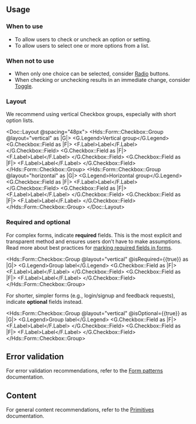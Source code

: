 ## Usage

### When to use

- To allow users to check or uncheck an option or setting.
- To allow users to select one or more options from a list.

### When not to use

- When only one choice can be selected, consider [Radio](/components/form/radio/) buttons.
- When checking or unchecking results in an immediate change, consider [Toggle](/components/form/toggle).

### Layout

We recommend using vertical Checkbox groups, especially with short option lists.

<Doc::Layout @spacing="48px">
  <Hds::Form::Checkbox::Group @layout="vertical" as |G|>
    <G.Legend>Vertical group</G.Legend>
    <G.Checkbox::Field as |F|>
      <F.Label>Label</F.Label>
    </G.Checkbox::Field>
    <G.Checkbox::Field as |F|>
      <F.Label>Label</F.Label>
    </G.Checkbox::Field>
    <G.Checkbox::Field as |F|>
      <F.Label>Label</F.Label>
    </G.Checkbox::Field>
  </Hds::Form::Checkbox::Group>
  <Hds::Form::Checkbox::Group @layout="horizontal" as |G|>
    <G.Legend>Horizontal group</G.Legend>
    <G.Checkbox::Field as |F|>
      <F.Label>Label</F.Label>
    </G.Checkbox::Field>
    <G.Checkbox::Field as |F|>
      <F.Label>Label</F.Label>
    </G.Checkbox::Field>
    <G.Checkbox::Field as |F|>
      <F.Label>Label</F.Label>
    </G.Checkbox::Field>
  </Hds::Form::Checkbox::Group>
</Doc::Layout>

### Required and optional

For complex forms, indicate **required** fields. This is the most explicit and transparent method and ensures users don’t have to make assumptions. Read more about best practices for [marking required fields in forms](https://www.nngroup.com/articles/required-fields/).

<Hds::Form::Checkbox::Group @layout="vertical" @isRequired={{true}} as |G|>
  <G.Legend>Group label</G.Legend>
  <G.Checkbox::Field as |F|>
    <F.Label>Label</F.Label>
  </G.Checkbox::Field>
  <G.Checkbox::Field as |F|>
    <F.Label>Label</F.Label>
  </G.Checkbox::Field>
</Hds::Form::Checkbox::Group>

For shorter, simpler forms (e.g., login/signup and feedback requests), indicate **optional** fields instead.

<Hds::Form::Checkbox::Group @layout="vertical" @isOptional={{true}} as |G|>
  <G.Legend>Group label</G.Legend>
  <G.Checkbox::Field as |F|>
    <F.Label>Label</F.Label>
  </G.Checkbox::Field>
  <G.Checkbox::Field as |F|>
    <F.Label>Label</F.Label>
  </G.Checkbox::Field>
</Hds::Form::Checkbox::Group>

## Error validation

For error validation recommendations, refer to the [Form patterns](/patterns/form-patterns?tab=validation) documentation.

## Content

For general content recommendations, refer to the [Primitives](/components/form/primitives) documentation.
